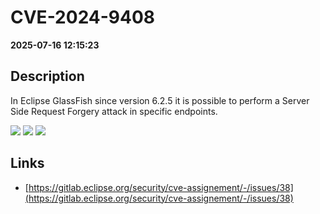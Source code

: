 # CVE-2024-9408

**2025-07-16 12:15:23**

## Description
In Eclipse GlassFish since version 6.2.5 it is possible to perform a Server Side Request Forgery attack in specific endpoints.

![](https://img.shields.io/static/v1?label=Score&message=8.9&color=red)
![](https://img.shields.io/static/v1?label=Severity&message=HIGH&color=red)
![](https://img.shields.io/static/v1?label=CWE&message=SSRF&color=green)

## Links
- [https://gitlab.eclipse.org/security/cve-assignement/-/issues/38](https://gitlab.eclipse.org/security/cve-assignement/-/issues/38)
